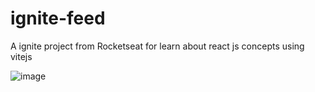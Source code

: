 # ignite-feed
A ignite project from Rocketseat for learn about react js concepts using vitejs


![image](https://user-images.githubusercontent.com/55673235/177548798-bb557ee3-b311-4bd6-ad06-6e7aee4fe338.png)
